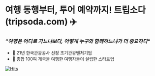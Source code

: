 # 여행 동행부터, 투어 예약까지! 트립소다(tripsoda.com) ✈️
### _"여행은 어디로 가느냐보다, 어떻게 누구와 함께하느냐가 더 중요하다"_    


- 🔭 21년 한국관광공사 선정 초기관광벤처기업
- 👯 총합 100여 개국을 여행한 여행자들이 설립한 스타트업  

[![Hits](https://hits.seeyoufarm.com/api/count/incr/badge.svg?url=https%3A%2F%2Fgithub.com%2Ftripsoda%2Ftripsoda&count_bg=%2379C83D&title_bg=%23555555&icon=&icon_color=%23E7E7E7&title=hits&edge_flat=false)](https://hits.seeyoufarm.com)
